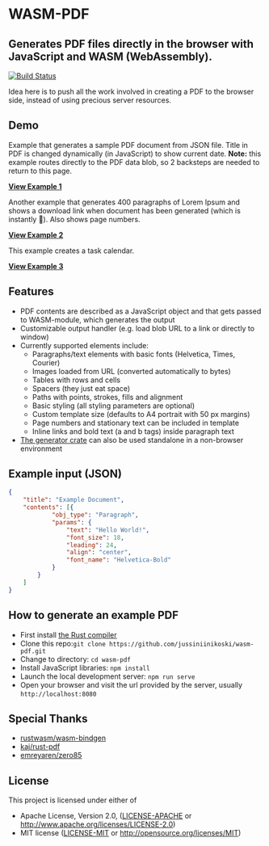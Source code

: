 # WASM-PDF
## Generates PDF files directly in the browser with JavaScript and WASM (WebAssembly).

[![Build Status](https://travis-ci.org/jussiniinikoski/wasm-pdf.svg?branch=master)](https://travis-ci.org/jussiniinikoski/wasm-pdf)

Idea here is to push all the work involved in creating a PDF to the browser side, instead of using precious server resources.

## Demo

Example that generates a sample PDF document from JSON file. Title in PDF is changed dynamically (in JavaScript) to show current date. **Note:** this example routes directly to the PDF data blob, so 2 backsteps are needed to return to this page.

**[View Example 1](https://jussiniinikoski.github.io/wasm-pdf-demo/)**

Another example that generates 400 paragraphs of Lorem Ipsum and shows a download link when document has been generated (which is instantly 🙂). Also shows page numbers.

**[View Example 2](https://jussiniinikoski.github.io/wasm-pdf-demo/example2.html)**

This example creates a task calendar.

**[View Example 3](https://jussiniinikoski.github.io/wasm-pdf-demo/example3.html)**

## Features

* PDF contents are described as a JavaScript object and that gets passed to WASM-module, which generates the output
* Customizable output handler (e.g. load blob URL to a link or directly to window)
* Currently supported elements include:
  * Paragraphs/text elements with basic fonts (Helvetica, Times, Courier)
  * Images loaded from URL (converted automatically to bytes)
  * Tables with rows and cells
  * Spacers (they just eat space)
  * Paths with points, strokes, fills and alignment
  * Basic styling (all styling parameters are optional)
  * Custom template size (defaults to A4 portrait with 50 px margins)
  * Page numbers and stationary text can be included in template
  * Inline links and bold text (a and b tags) inside paragraph text
* [The generator crate](./crates/wasm-pdf-gen/) can also be used standalone in a non-browser environment

## Example input (JSON)

```json
{
    "title": "Example Document",
    "contents": [{
            "obj_type": "Paragraph",
            "params": {
                "text": "Hello World!",
                "font_size": 18,
                "leading": 24,
                "align": "center",
                "font_name": "Helvetica-Bold"
            }
        }
    ]
}
```

## How to generate an example PDF

* First install [the Rust compiler](https://www.rust-lang.org)
* Clone this repo:```git clone https://github.com/jussiniinikoski/wasm-pdf.git```
* Change to directory: ```cd wasm-pdf```
* Install JavaScript libraries: ```npm install```
* Launch the local development server: ```npm run serve```
* Open your browser and visit the url provided by the server, usually ```http://localhost:8080```

## Special Thanks

* [rustwasm/wasm-bindgen](https://github.com/rustwasm/wasm-bindgen)
* [kaj/rust-pdf](https://github.com/kaj/rust-pdf)
* [emreyaren/zero85](https://github.com/emreyaren/zero85)

## License

This project is licensed under either of

 * Apache License, Version 2.0, ([LICENSE-APACHE](LICENSE-APACHE) or
   http://www.apache.org/licenses/LICENSE-2.0)
 * MIT license ([LICENSE-MIT](LICENSE-MIT) or
   http://opensource.org/licenses/MIT)
